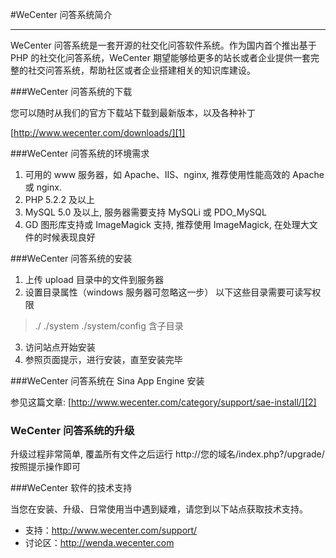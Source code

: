 #WeCenter 问答系统简介



---

WeCenter 问答系统是一套开源的社交化问答软件系统。作为国内首个推出基于 PHP 的社交化问答系统，WeCenter 期望能够给更多的站长或者企业提供一套完整的社交问答系统，帮助社区或者企业搭建相关的知识库建设。


###WeCenter 问答系统的下载

您可以随时从我们的官方下载站下载到最新版本，以及各种补丁

[http://www.wecenter.com/downloads/][1]

###WeCenter 问答系统的环境需求

 1. 可用的 www 服务器，如 Apache、IIS、nginx, 推荐使用性能高效的 Apache 或 nginx.
 2. PHP 5.2.2 及以上
 3. MySQL 5.0 及以上, 服务器需要支持 MySQLi 或 PDO_MySQL
 4. GD 图形库支持或 ImageMagick 支持, 推荐使用 ImageMagick, 在处理大文件的时候表现良好

###WeCenter 问答系统的安装

 1. 上传 upload 目录中的文件到服务器
 2. 设置目录属性（windows 服务器可忽略这一步）
以下这些目录需要可读写权限
> ./
./system
./system/config 含子目录

 3. 访问站点开始安装
 4. 参照页面提示，进行安装，直至安装完毕


###WeCenter 问答系统在 Sina App Engine 安装

参见这篇文章: [http://www.wecenter.com/category/support/sae-install/][2]


### WeCenter 问答系统的升级

升级过程非常简单, 覆盖所有文件之后运行 http://您的域名/index.php?/upgrade/ 按照提示操作即可


###WeCenter 软件的技术支持

当您在安装、升级、日常使用当中遇到疑难，请您到以下站点获取技术支持。

 - 支持：http://www.wecenter.com/support/
 - 讨论区：http://wenda.wecenter.com



[1]: http://www.wecenter.com/downloads/
[2]:http://www.wecenter.com/category/support/sae-install/
